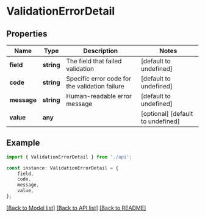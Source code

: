 # ValidationErrorDetail


## Properties

Name | Type | Description | Notes
------------ | ------------- | ------------- | -------------
**field** | **string** | The field that failed validation | [default to undefined]
**code** | **string** | Specific error code for the validation failure | [default to undefined]
**message** | **string** | Human-readable error message | [default to undefined]
**value** | **any** |  | [optional] [default to undefined]

## Example

```typescript
import { ValidationErrorDetail } from './api';

const instance: ValidationErrorDetail = {
    field,
    code,
    message,
    value,
};
```

[[Back to Model list]](../README.md#documentation-for-models) [[Back to API list]](../README.md#documentation-for-api-endpoints) [[Back to README]](../README.md)
